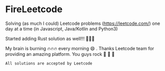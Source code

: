 # FireLeetcode
Solving (as much I could) Leetcode problems (https://leetcode.com/) one day at a time (in Javascript, Java/Kotlin and Python3)

Started adding Rust solution as well!!! 🚀🚀🚀

My brain is burning  🔥🔥🔥  every morning 😄 . Thanks Leetcode team for providing an amazing platform. You guys rock 🤘 🤘 🤘 

```
All solutions are accepted by Leetcode
```
